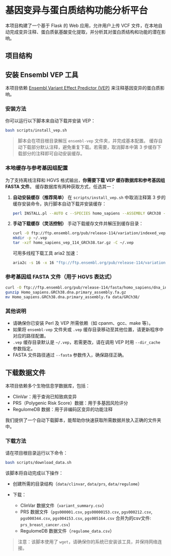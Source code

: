 # 基因变异与蛋白质结构功能分析平台

本项目构建了一个基于 Flask 的 Web 应用，允许用户上传 VCF 文件，在本地自动完成变异注释、蛋白质氨基酸变化提取，并分析其对蛋白质结构和功能的潜在影响。


## 项目结构



## 安装 Ensembl VEP 工具

本项目依赖 [Ensembl Variant Effect Predictor (VEP)](https://www.ensembl.org/info/docs/tools/vep/index.html) 来注释基因变异的蛋白质影响。


### 安装方法

你可以运行以下脚本来自动下载并安装 VEP：

```bash
bash scripts/install_vep.sh
```

> 脚本会在项目根目录解压 `ensembl-vep` 文件夹，并完成基本配置。
> 缓存自动下载部分默认注释，避免重复下载。若需要，取消脚本中第 3 步缓存下载部分的注释即可自动安装缓存。


### 本地缓存与参考基因组配置

为了支持离线注释和 HGVS 格式输出，**你需要下载 VEP 缓存数据库和参考基因组 FASTA 文件**。
缓存数据库有两种获取方式，任选其一：

1. **自动安装缓存（推荐简单）**
   在 `scripts/install_vep.sh` 中取消注释第 3 步的缓存安装命令，执行脚本自动下载并安装缓存：

   ```bash
   perl INSTALL.pl --AUTO c --SPECIES homo_sapiens --ASSEMBLY GRCh38 --CACHEDIR ~/.vep
   ```

2. **手动下载缓存（灵活控制）**
   手动下载缓存文件并解压到缓存目录：

   ```bash
   curl -O ftp://ftp.ensembl.org/pub/release-114/variation/indexed_vep_cache/homo_sapiens_vep_114_GRCh38.tar.gz
   mkdir -p ~/.vep
   tar -xzf homo_sapiens_vep_114_GRCh38.tar.gz -C ~/.vep
   ```

   可用多线程下载工具 aria2 加速：

   ```bash
   aria2c -s 16 -x 16 "ftp://ftp.ensembl.org/pub/release-114/variation/indexed_vep_cache/homo_sapiens_vep_114_GRCh38.tar.gz"
   ```


### 参考基因组 FASTA 文件（用于 HGVS 表达式）

```bash
curl -O ftp://ftp.ensembl.org/pub/release-114/fasta/homo_sapiens/dna_index/Homo_sapiens.GRCh38.dna.primary_assembly.fa.gz
gunzip Homo_sapiens.GRCh38.dna.primary_assembly.fa.gz
mv Homo_sapiens.GRCh38.dna.primary_assembly.fa data/GRCh38/
```


### 其他说明

* 请确保你已安装 Perl 及 VEP 所需依赖（如 cpanm、gcc、make 等）。
* 如果将 `ensembl-vep` 文件夹或 `.vep` 缓存目录移动至其他位置，请更新程序中对应的路径配置。
* `.vep` 缓存目录默认是 `~/.vep`，若需更改，请在调用 VEP 时用 `--dir_cache` 参数指定。
* FASTA 文件路径通过 `--fasta` 参数传入，确保路径正确。



## 下载数据文件

本项目依赖多个生物信息学数据库，包括：

* ClinVar：用于查询已知致病变异
* PRS（Polygenic Risk Score）数据：用于多基因风险评分
* RegulomeDB 数据：用于非编码区变异的功能注释

我们提供了一个自动下载脚本，能帮助你快速获取所需数据并放入正确的文件夹中。


### 下载方法

请在项目根目录运行以下命令：

```bash
bash scripts/download_data.sh
```

该脚本将自动完成以下操作：

* 创建所需的目录结构（`data/clinvar`, `data/prs`, `data/regulome`）
* 下载：

  * ClinVar 数据文件（`variant_summary.csv`）
  * PRS 数据文件（`pgs000001.csv`, `pgs00000153.csv`, `pgs000212.csv`, `pgs000344.csv`, `pgs004153.csv`, `pgs005164.csv` 合并为的csv文件: `prs_breast_cancer.csv`）
  * RegulomeDB 数据文件（`regulome_data.csv`）

> 注意：该脚本使用了 `wget`，请确保你的系统已安装该工具，并保持网络连接。


